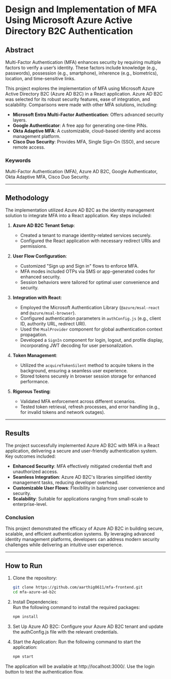 # Design and Implementation of MFA Using Microsoft Azure Active Directory B2C Authentication

## Abstract

Multi-Factor Authentication (MFA) enhances security by requiring multiple factors to verify a user’s identity. These factors include knowledge (e.g., passwords), possession (e.g., smartphone), inherence (e.g., biometrics), location, and time-sensitive links.

This project explores the implementation of MFA using Microsoft Azure Active Directory B2C (Azure AD B2C) in a React application. Azure AD B2C was selected for its robust security features, ease of integration, and scalability. Comparisons were made with other MFA solutions, including:
- **Microsoft Entra Multi-Factor Authentication**: Offers advanced security layers.
- **Google Authenticator**: A free app for generating one-time PINs.
- **Okta Adaptive MFA**: A customizable, cloud-based identity and access management platform.
- **Cisco Duo Security**: Provides MFA, Single Sign-On (SSO), and secure remote access.

### Keywords
Multi-Factor Authentication (MFA), Azure AD B2C, Google Authenticator, Okta Adaptive MFA, Cisco Duo Security.

---

## Methodology

The implementation utilized Azure AD B2C as the identity management solution to integrate MFA into a React application. Key steps included:

1. **Azure AD B2C Tenant Setup**:
   - Created a tenant to manage identity-related services securely.
   - Configured the React application with necessary redirect URIs and permissions.

2. **User Flow Configuration**:
   - Customized "Sign up and Sign in" flows to enforce MFA.
   - MFA modes included OTPs via SMS or app-generated codes for enhanced security.
   - Session behaviors were tailored for optimal user convenience and security.

3. **Integration with React**:
   - Employed the Microsoft Authentication Library (`@azure/msal-react` and `@azure/msal-browser`).
   - Configured authentication parameters in `authConfig.js` (e.g., client ID, authority URL, redirect URI).
   - Used the `MsalProvider` component for global authentication context propagation.
   - Developed a `SignIn` component for login, logout, and profile display, incorporating JWT decoding for user personalization.

4. **Token Management**:
   - Utilized the `acquireTokenSilent` method to acquire tokens in the background, ensuring a seamless user experience.
   - Stored tokens securely in browser session storage for enhanced performance.

5. **Rigorous Testing**:
   - Validated MFA enforcement across different scenarios.
   - Tested token retrieval, refresh processes, and error handling (e.g., for invalid tokens and network outages).

---

## Results

The project successfully implemented Azure AD B2C with MFA in a React application, delivering a secure and user-friendly authentication system. Key outcomes included:

- **Enhanced Security**: MFA effectively mitigated credential theft and unauthorized access.
- **Seamless Integration**: Azure AD B2C's libraries simplified identity management tasks, reducing developer overhead.
- **Customizable User Flows**: Flexibility in balancing user convenience and security.
- **Scalability**: Suitable for applications ranging from small-scale to enterprise-level.

### Conclusion

This project demonstrated the efficacy of Azure AD B2C in building secure, scalable, and efficient authentication systems. By leveraging advanced identity management platforms, developers can address modern security challenges while delivering an intuitive user experience.

---

## How to Run

1. Clone the repository:
   ```bash
   git clone https://github.com/aarthig0611/mfa-frontend.git
   cd mfa-azure-ad-b2c

2. Install Dependencies:  
   Run the following command to install the required packages:
   ```bash
   npm install

3. Set Up Azure AD B2C:
   Configure your Azure AD B2C tenant and update the authConfig.js file with the relevant credentials.

4. Start the Application:
    Run the following command to start the application:
    ```bash
    npm start
    
The application will be available at http://localhost:3000/. Use the login button to test the authentication flow.
